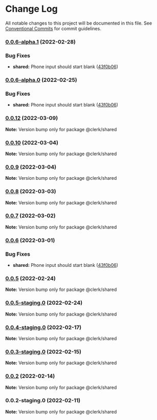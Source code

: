 # Change Log

All notable changes to this project will be documented in this file.
See [Conventional Commits](https://conventionalcommits.org) for commit guidelines.

### [0.0.6-alpha.1](https://github.com/clerkinc/clerk_docker/compare/@clerk/shared@0.0.5...@clerk/shared@0.0.6-alpha.1) (2022-02-28)


### Bug Fixes

* **shared:** Phone input should start blank ([43f0b06](https://github.com/clerkinc/clerk_docker/commit/43f0b0603608866f6b9e0a37a284c0ea72c0004b))



### [0.0.6-alpha.0](https://github.com/clerkinc/clerk_docker/compare/@clerk/shared@0.0.5...@clerk/shared@0.0.6-alpha.0) (2022-02-25)


### Bug Fixes

* **shared:** Phone input should start blank ([43f0b06](https://github.com/clerkinc/clerk_docker/commit/43f0b0603608866f6b9e0a37a284c0ea72c0004b))





### [0.0.12](https://github.com/clerkinc/clerk_docker/compare/@clerk/shared@0.0.12-staging.0...@clerk/shared@0.0.12) (2022-03-09)

**Note:** Version bump only for package @clerk/shared





### [0.0.10](https://github.com/clerkinc/clerk_docker/compare/@clerk/shared@0.0.9...@clerk/shared@0.0.10) (2022-03-04)

**Note:** Version bump only for package @clerk/shared





### [0.0.9](https://github.com/clerkinc/clerk_docker/compare/@clerk/shared@0.0.8...@clerk/shared@0.0.9) (2022-03-04)

**Note:** Version bump only for package @clerk/shared





### [0.0.8](https://github.com/clerkinc/clerk_docker/compare/@clerk/shared@0.0.7...@clerk/shared@0.0.8) (2022-03-03)

**Note:** Version bump only for package @clerk/shared





### [0.0.7](https://github.com/clerkinc/clerk_docker/compare/@clerk/shared@0.0.6...@clerk/shared@0.0.7) (2022-03-02)

**Note:** Version bump only for package @clerk/shared





### [0.0.6](https://github.com/clerkinc/clerk_docker/compare/@clerk/shared@0.0.5...@clerk/shared@0.0.6) (2022-03-01)


### Bug Fixes

* **shared:** Phone input should start blank ([43f0b06](https://github.com/clerkinc/clerk_docker/commit/43f0b0603608866f6b9e0a37a284c0ea72c0004b))



### [0.0.5](https://github.com/clerkinc/clerk_docker/compare/@clerk/shared@0.0.5-staging.0...@clerk/shared@0.0.5) (2022-02-24)

**Note:** Version bump only for package @clerk/shared





### [0.0.5-staging.0](https://github.com/clerkinc/clerk_docker/compare/@clerk/shared@0.0.4-staging.0...@clerk/shared@0.0.5-staging.0) (2022-02-24)

**Note:** Version bump only for package @clerk/shared





### [0.0.4-staging.0](https://github.com/clerkinc/clerk_docker/compare/@clerk/shared@0.0.3-staging.0...@clerk/shared@0.0.4-staging.0) (2022-02-17)

**Note:** Version bump only for package @clerk/shared





### [0.0.3-staging.0](https://github.com/clerkinc/clerk_docker/compare/@clerk/shared@0.0.2...@clerk/shared@0.0.3-staging.0) (2022-02-15)

**Note:** Version bump only for package @clerk/shared





### [0.0.2](https://github.com/clerkinc/clerk_docker/compare/@clerk/shared@0.0.2-staging.0...@clerk/shared@0.0.2) (2022-02-14)

**Note:** Version bump only for package @clerk/shared





### 0.0.2-staging.0 (2022-02-11)

**Note:** Version bump only for package @clerk/shared
